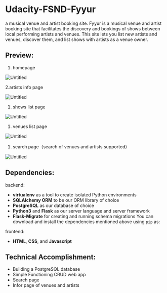 # Udacity-FSND-Fyyur
a musical venue and artist booking site.
Fyyur is a musical venue and artist booking site that facilitates the discovery and bookings of shows between local performing artists and venues. This site lets you list new artists and venues, discover them, and list shows with artists as a venue owner.

## Preview:

1. homepage

![Untitled](https://s3-us-west-2.amazonaws.com/secure.notion-static.com/6b391039-b9f7-4894-9635-4204805401c7/Untitled.png)

2.artists info page

![Untitled](https://s3-us-west-2.amazonaws.com/secure.notion-static.com/b890d1ef-790e-4080-ae49-c0b947dbb0c0/Untitled.png)

1. shows list page

![Untitled](https://s3-us-west-2.amazonaws.com/secure.notion-static.com/6ee810eb-34be-4c76-b97e-159c74d5aa92/Untitled.png)

1. venues list page

![Untitled](https://s3-us-west-2.amazonaws.com/secure.notion-static.com/d0e93ca2-023e-4c18-ba58-c21f98f144a3/Untitled.png)

1. search page（search of venues and artists supported）

![Untitled](https://s3-us-west-2.amazonaws.com/secure.notion-static.com/a3c4e0a3-afaa-49c7-8b12-d346b53727f2/Untitled.png)

## Dependencies:

backend:

- **virtualenv** as a tool to create isolated Python environments
- **SQLAlchemy ORM** to be our ORM library of choice
- **PostgreSQL** as our database of choice
- **Python3** and **Flask** as our server language and server framework
- **Flask-Migrate** for creating and running schema migrations You can download and install the dependencies mentioned above using `pip` as:

frontend:

- **HTML**, **CSS**, and **Javascript**

## Technical Accomplishment:

- Building a PostgreSQL database
- Simple Functioning CRUD web app
- Search page
- Infor page of venues and artists
